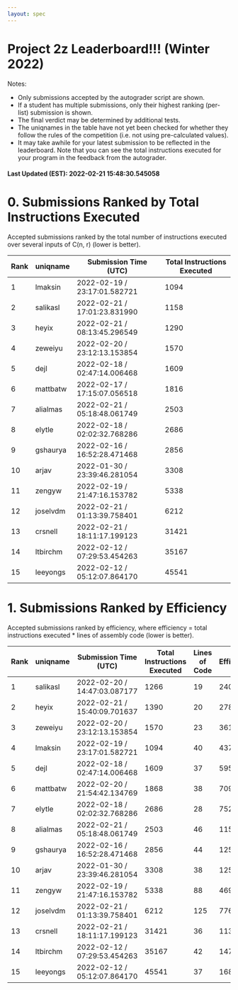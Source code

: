 ```yaml
---
layout: spec
---
```


Project 2z Leaderboard!!! (Winter 2022)
==============================
Notes:
- Only submissions accepted by the autograder script are shown.
- If a student has multiple submissions, only their highest ranking (per-list) submission is shown.
- The final verdict may be determined by additional tests.
- The uniqnames in the table have not yet been checked for whether they follow the rules of the competition (i.e. not using pre-calculated values).
- It may take awhile for your latest submission to be reflected in the leaderboard. Note that you can see the total instructions executed for your program in the feedback from the autograder.


#### Last Updated (EST): 2022-02-21 15:48:30.545058

# 0. Submissions Ranked by Total Instructions Executed
Accepted submissions ranked by the total number of instructions executed over several inputs of C(n, r) (lower is better).

| Rank  | uniqname | Submission Time (UTC) | Total Instructions Executed |
|---|---|---|---|
| 1 | lmaksin | 2022-02-19 / 23:17:01.582721 | 1094 |
| 2 | salikasl | 2022-02-21 / 17:01:23.831990 | 1158 |
| 3 | heyix | 2022-02-21 / 08:13:45.296549 | 1290 |
| 4 | zeweiyu | 2022-02-20 / 23:12:13.153854 | 1570 |
| 5 | dejl | 2022-02-18 / 02:47:14.006468 | 1609 |
| 6 | mattbatw | 2022-02-17 / 17:15:07.056518 | 1816 |
| 7 | alialmas | 2022-02-21 / 05:18:48.061749 | 2503 |
| 8 | elytle | 2022-02-18 / 02:02:32.768286 | 2686 |
| 9 | gshaurya | 2022-02-16 / 16:52:28.471468 | 2856 |
| 10 | arjav | 2022-01-30 / 23:39:46.281054 | 3308 |
| 11 | zengyw | 2022-02-19 / 21:47:16.153782 | 5338 |
| 12 | joselvdm | 2022-02-21 / 01:13:39.758401 | 6212 |
| 13 | crsnell | 2022-02-21 / 18:11:17.199123 | 31421 |
| 14 | ltbirchm | 2022-02-12 / 07:29:53.454263 | 35167 |
| 15 | leeyongs | 2022-02-12 / 05:12:07.864170 | 45541 |


# 1. Submissions Ranked by Efficiency
Accepted submissions ranked by efficiency, where efficiency = total instructions executed * lines of assembly code (lower is better).

| Rank  | uniqname | Submission Time (UTC) | Total Instructions Executed |Lines of Code | Efficiency |
|---|---|---|---|---|---|
| 1 | salikasl | 2022-02-20 / 14:47:03.087177 | 1266 | 19 | 24054 |
| 2 | heyix | 2022-02-21 / 15:40:09.701637 | 1390 | 20 | 27800 |
| 3 | zeweiyu | 2022-02-20 / 23:12:13.153854 | 1570 | 23 | 36110 |
| 4 | lmaksin | 2022-02-19 / 23:17:01.582721 | 1094 | 40 | 43760 |
| 5 | dejl | 2022-02-18 / 02:47:14.006468 | 1609 | 37 | 59533 |
| 6 | mattbatw | 2022-02-20 / 21:54:42.134769 | 1868 | 38 | 70984 |
| 7 | elytle | 2022-02-18 / 02:02:32.768286 | 2686 | 28 | 75208 |
| 8 | alialmas | 2022-02-21 / 05:18:48.061749 | 2503 | 46 | 115138 |
| 9 | gshaurya | 2022-02-16 / 16:52:28.471468 | 2856 | 44 | 125664 |
| 10 | arjav | 2022-01-30 / 23:39:46.281054 | 3308 | 38 | 125704 |
| 11 | zengyw | 2022-02-19 / 21:47:16.153782 | 5338 | 88 | 469744 |
| 12 | joselvdm | 2022-02-21 / 01:13:39.758401 | 6212 | 125 | 776500 |
| 13 | crsnell | 2022-02-21 / 18:11:17.199123 | 31421 | 36 | 1131156 |
| 14 | ltbirchm | 2022-02-12 / 07:29:53.454263 | 35167 | 42 | 1477014 |
| 15 | leeyongs | 2022-02-12 / 05:12:07.864170 | 45541 | 37 | 1685017 |

